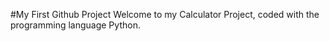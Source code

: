 #My First Github Project
Welcome to my Calculator Project, coded with the programming language Python. 